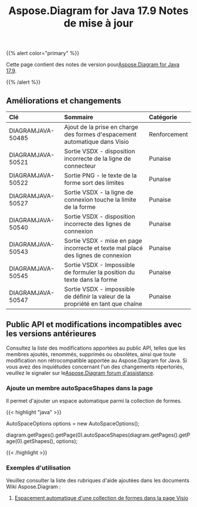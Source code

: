 ﻿---
title: Aspose.Diagram for Java 17.9 Notes de mise à jour
type: docs
weight: 40
url: /fr/java/aspose-diagram-for-java-17-9-release-notes/
---
{{% alert color="primary" %}} 

 Cette page contient des notes de version pour[Aspose.Diagram for Java 17.9](https://docs.aspose.com/diagram/java/aspose-diagram-for-java-17-9-release-notes/).

{{% /alert %}} 
## **Améliorations et changements**

|**Clé**|**Sommaire**|**Catégorie**|
|:- |:- |:- |
|DIAGRAMJAVA-50485|Ajout de la prise en charge des formes d'espacement automatique dans Visio|Renforcement|
|DIAGRAMJAVA-50521|Sortie VSDX - disposition incorrecte de la ligne de connecteur|Punaise|
|DIAGRAMJAVA-50522|Sortie PNG - le texte de la forme sort des limites|Punaise|
|DIAGRAMJAVA-50527|Sortie VSDX - la ligne de connexion touche la limite de la forme|Punaise|
|DIAGRAMJAVA-50540|Sortie VSDX - disposition incorrecte des lignes de connexion|Punaise|
|DIAGRAMJAVA-50543|Sortie VSDX - mise en page incorrecte et texte mal placé des lignes de connexion|Punaise|
|DIAGRAMJAVA-50545|Sortie VSDX - Impossible de formuler la position du texte dans la forme|Punaise|
|DIAGRAMJAVA-50547|Sortie VSDX - impossible de définir la valeur de la propriété en tant que chaîne|Punaise|
## **Public API et modifications incompatibles avec les versions antérieures**
Consultez la liste des modifications apportées au public API, telles que les membres ajoutés, renommés, supprimés ou obsolètes, ainsi que toute modification non rétrocompatible apportée au Aspose.Diagram for Java. Si vous avez des inquiétudes concernant l'un des changements répertoriés, veuillez le signaler sur le[Aspose.Diagram forum d'assistance](https://forum.aspose.com/c/diagram/17).
### **Ajoute un membre autoSpaceShapes dans la page**
Il permet d'ajouter un espace automatique parmi la collection de formes.

{{< highlight "java" >}}

 AutoSpaceOptions options = new AutoSpaceOptions();

diagram.getPages().getPage(0).autoSpaceShapes(diagram.getPages().getPage(0).getShapes(), options);

{{< /highlight >}}
### **Exemples d'utilisation**
Veuillez consulter la liste des rubriques d'aide ajoutées dans les documents Wiki Aspose.Diagram :

1. [Espacement automatique d'une collection de formes dans la page Visio](/diagram/fr/java/auto-space-a-collection-of-shapes-in-the-visio-page/)

